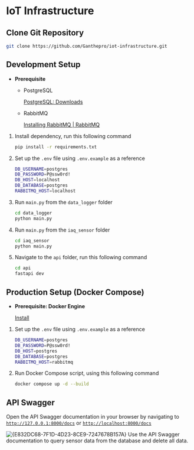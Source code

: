 # IoT Infrastructure

## Clone Git Repository

```bash
git clone https://github.com/Ganthepro/iot-infrastructure.git
```

## Development Setup

- **Prerequisite**
    - PostgreSQL
        
        [PostgreSQL: Downloads](https://www.postgresql.org/download/)
        
    - RabbitMQ
        
        [Installing RabbitMQ | RabbitMQ](https://www.rabbitmq.com/docs/download#installation-guides)
        
1. Install dependency, run this following command
    
    ```bash
    pip install -r requirements.txt
    ```

2. Set up the `.env` file using `.env.example` as a reference
    
    ```bash
    DB_USERNAME=postgres
    DB_PASSWORD=P@ssw0rd!
    DB_HOST=localhost
    DB_DATABASE=postgres
    RABBITMQ_HOST=localhost
    ```
    
3. Run `main.py` from the `data_logger` folder
    
    ```bash
    cd data_logger
    python main.py
    ```
    
4. Run `main.py` from the `iaq_sensor` folder
    
    ```bash
    cd iaq_sensor
    python main.py
    ```
    
5. Navigate to the `api` folder, run this following command
    
    ```bash
    cd api 
    fastapi dev
    ```
    


## Production Setup (Docker Compose)

- **Prerequisite: Docker Engine**
    
    [Install](https://docs.docker.com/engine/install/)
    
1. Set up the `.env` file using `.env.example` as a reference
    
    ```bash
    DB_USERNAME=postgres
    DB_PASSWORD=P@ssw0rd!
    DB_HOST=postgres
    DB_DATABASE=postgres
    RABBITMQ_HOST=rabbitmq
    ```
    
2. Run Docker Compose script, using this following command
    
    ```bash
    docker compose up -d --build
    ```
    


## API Swagger

Open the API Swagger documentation in your browser by navigating to [`http://127.0.0.1:8000/docs`](http://127.0.0.1:8000/docs) or [`http://localhost:8000/docs`](http://localhost:8000/docs)

![{E832DC68-7F1D-4D23-8CE9-7247678B157A}](https://github.com/user-attachments/assets/99e140af-7ed9-4a4c-b742-36970f7692f9)
Use the API Swagger documentation to query sensor data from the database and delete all data.
